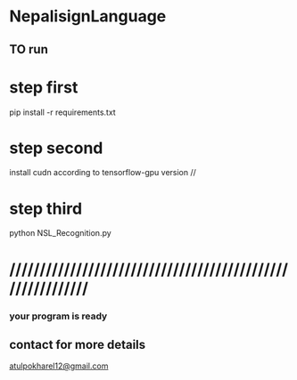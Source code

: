 # NepalisignLanguage
## TO run 
# step first
  pip install -r requirements.txt
# step second 
  install cudn according to tensorflow-gpu version //
# step third
  python NSL_Recognition.py


# ///////////////////////////////////////////////////////////
### your program is  ready
## contact for more details 
atulpokharel12@gmail.com
